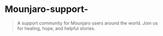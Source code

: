 # Mounjaro-support-
 > A support community for Mounjaro users around the world. Join us for healing, hope, and helpful stories.
